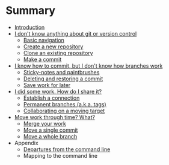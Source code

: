 # Summary

* [Introduction](INTRO.md)
* [I don't know anything about git or version control](DontKnowAnything/README.md)
   * [Basic navigation](DontKnowAnything/BasicNav.md)
   * [Create a new repository](DontKnowAnything/CreateNew.md)
   * [Clone an existing repository](DontKnowAnything/CloneExisting.md)
   * [Make a commit](DontKnowAnything/MakeCommit.md)
* [I know how to commit, but I don't know how branches work](Branches/README.md)
   * [Sticky-notes and paintbrushes](Branches/Overview.md)
   * [Deleting and restoring a commit](Branches/Reflog.md)
   * [Save work for later](Branches/SaveForLater.md)
* [I did some work.  How do I share it?](Share/README.md)
   * [Establish a connection](Share/Remotes.md)
   * [Permanent branches (a.k.a. tags)](Share/Tags.md)
   * [Collaborating on a moving target](Share/Branches.md)
* [Move work through time? What?](Move/README.md)
   * [Merge your work](Move/Merge.md)
   * [Move a single commit](Move/Commit.md)
   * [Move a whole branch](Move/Branch.md)
* Appendix
   * [Departures from the command line](Appendix/Departures.md)
   * Mapping to the command line
